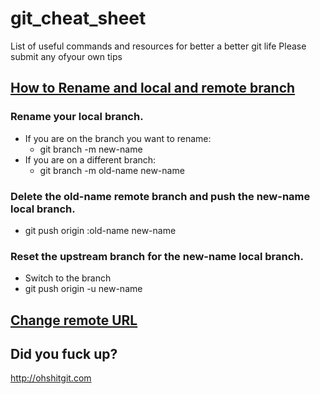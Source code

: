 # git_cheat_sheet
List of useful commands and resources for better a better git life
Please submit any ofyour own tips

## [How to Rename and local and remote branch](https://multiplestates.wordpress.com/2015/02/05/rename-a-local-and-remote-branch-in-git/) 
### Rename your local branch.
* If you are on the branch you want to rename:
    * git branch -m new-name
* If you are on a different branch:
  * git branch -m old-name new-name
### Delete the old-name remote branch and push the new-name local branch.
* git push origin :old-name new-name
### Reset the upstream branch for the new-name local branch.
* Switch to the branch
* git push origin -u new-name

## [Change remote URL](https://help.github.com/articles/changing-a-remote-s-url/#platform-linux)

## Did you fuck up?
http://ohshitgit.com
